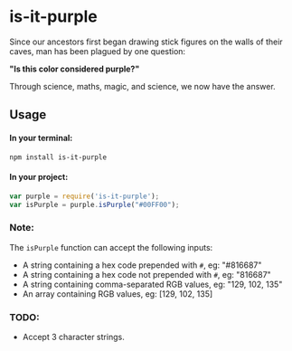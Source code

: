 is-it-purple
============

Since our ancestors first began drawing stick figures on the walls of their caves, man has been plagued by one question:

**"Is this color considered purple?"**

Through science, maths, magic, and science, we now have the answer.

Usage
-----
#### In your terminal:

`npm install is-it-purple`

#### In your project:

```javascript
var purple = require('is-it-purple');
var isPurple = purple.isPurple("#00FF00");
```

### Note:
The `isPurple` function can accept the following inputs:
- A string containing a hex code prepended with `#`, eg: "#816687"
- A string containing a hex code not prepended with `#`, eg: "816687"
- A string containing comma-separated RGB values, eg: "129, 102, 135"
- An array containing RGB values, eg: [129, 102, 135]

### TODO:
- Accept 3 character strings.

